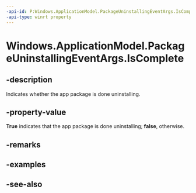 ```yaml
---
-api-id: P:Windows.ApplicationModel.PackageUninstallingEventArgs.IsComplete
-api-type: winrt property
---
```


<!-- Property syntax
public bool IsComplete { get; }
-->

# Windows.ApplicationModel.PackageUninstallingEventArgs.IsComplete

## -description
Indicates whether the app package is done uninstalling.

## -property-value
**True** indicates that the app package is done uninstalling; **false**, otherwise.

## -remarks

## -examples

## -see-also
